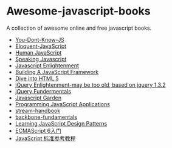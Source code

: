 Awesome-javascript-books
=======================

A collection of awesome online and free javascript books.

* [You-Dont-Know-JS](https://github.com/getify/You-Dont-Know-JS)
* [Eloquent-JavaScript](http://eloquentjavascript.net/)
* [Human JavaScript](http://read.humanjavascript.com/ch01-introduction.html)
* [Speaking Javascript](http://speakingjs.com/es5/index.html)
* [Javascript Enlightenment](http://www.javascriptenlightenment.com)
* [Building A JavaScript Framework](http://dailyjs.com/files/build-a-javascript-framework.pdf)
* [Dive into HTML 5](http://diveintohtml5.info/index.html)
* [jQuery Enlightenment-may be too old, based on jquery 1.3.2](http://jqueryenlightenment.com/jquery_enlightenment.pdf)
* [jQuery Fundermentals](http://jqfundamentals.com/)
* [Javascript Garden](http://bonsaiden.github.io/JavaScript-Garden/zh/)
* [Programming JavaScript Applications](http://chimera.labs.oreilly.com/books/1234000000262/index.html)
* [stream-handbook](https://github.com/substack/stream-handbook)
* [backbone-fundamentals](https://github.com/addyosmani/backbone-fundamentals)
* [Learning JavaScript Design Patterns](http://addyosmani.com/resources/essentialjsdesignpatterns/book/)
* [ECMAScript 6入门](http://es6.ruanyifeng.com/)
* [JavaScript 标准参考教程](http://javascript.ruanyifeng.com/)
